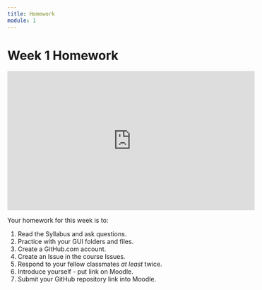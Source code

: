 ```yaml
---
title: Homework
module: 1
---
```


# Week 1 Homework

<iframe width="560" height="315" src="https://www.youtube.com/embed/2wk_EHOLIkA" frameborder="0" allow="accelerometer; autoplay; encrypted-media; gyroscope; picture-in-picture" allowfullscreen></iframe>

Your homework for this week is to:

1. Read the Syllabus and ask questions.
2. Practice with your GUI folders and files.
3. Create a GitHub.com account.
4. Create an Issue in the course Issues.
5. Respond to your fellow classmates _at least_ twice.
6. Introduce yourself - put link on Moodle.
7. Submit your GitHub repository link into Moodle.
